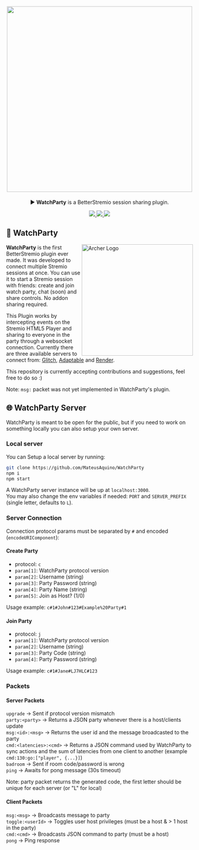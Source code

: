 <h1 align="center">
  <img width="500" src="./logo.png" align="center"></img>
</h1>

<p align="center">▶️ <strong>WatchParty</strong> is a BetterStremio session sharing plugin.</p>

<p align="center">
  <a href="https://dramatic-hazel-epoch.glitch.me">
    <img src="https://img.shields.io/website?url=https%3A%2F%2Fdramatic-hazel-epoch.glitch.me&label=Glitch"></img>
  </a>
  <a href="https://watch-party.adaptable.app">
    <img src="https://img.shields.io/website?url=https%3A%2F%2Fwatch-party.adaptable.app&label=Adaptable"></img>
  </a>
  <a href="https://watchparty-kyiy.onrender.com">
    <img src="https://img.shields.io/website?url=https%3A%2F%2Fwatchparty-kyiy.onrender.com&label=Render"></img>
  </a>
</p>

## 🎉 WatchParty

<p align="left">
  <a target="_blank" href="https://github.com/MateusAquino/WatchParty/assets/16140783/bbe21561-c07a-48ae-9cf0-9613cbde665a">
    <img width="300px" alt="Archer Logo" title="Archer Logo" align="right" src="https://github.com/MateusAquino/WatchParty/assets/16140783/5e986203-361b-4ef8-bd21-69bee97cdfcd"></img>
  </a>
</p>

**WatchParty** is the first BetterStremio plugin ever made. It was developed to connect multiple Stremio sessions at once. You can use it to start a Stremio session with friends: create and join watch party, chat (soon) and share controls. No addon sharing required.

This Plugin works by intercepting events on the Stremio HTML5 Player and sharing to everyone in the party through a websocket connection. Currently there are three available servers to connect from: [Glitch](https://dramatic-hazel-epoch.glitch.me), [Adaptable](https://watch-party.adaptable.app) and [Render](https://watchparty-kyiy.onrender.com).

This repository is currently accepting contributions and suggestions, feel free to do so :)

Note: `msg:` packet was not yet implemented in WatchParty's plugin.

## 🌐 WatchParty Server

WatchParty is meant to be open for the public, but if you need to work on something locally you can also setup your own server.

### Local server

You can Setup a local server by running:

```bash
git clone https://github.com/MateusAquino/WatchParty
npm i
npm start
```

A WatchParty server instance will be up at `localhost:3000`.  
You may also change the env variables if needed: `PORT` and `SERVER_PREFIX` (single letter, defaults to `L`).

### Server Connection

Connection protocol params must be separated by `#` and encoded (`encodeURIComponent`):

#### Create Party

- protocol: `c`
- `param[1]`: WatchParty protocol version
- `param[2]`: Username (string)
- `param[3]`: Party Password (string)
- `param[4]`: Party Name (string)
- `param[5]`: Join as Host? (1/0)

Usage example: `c#1#John#123#Example%20Party#1`

#### Join Party

- protocol: `j`
- `param[1]`: WatchParty protocol version
- `param[2]`: Username (string)
- `param[3]`: Party Code (string)
- `param[4]`: Party Password (string)

Usage example: `c#1#Jane#LJ7HLC#123`

### Packets

#### Server Packets

`upgrade` -> Sent if protocol version mismatch  
`party:<party>` -> Returns a JSON party whenever there is a host/clients update  
`msg:<id>:<msg>` -> Returns the user id and the message broadcasted to the party  
`cmd:<latencies>:<cmd>` -> Returns a JSON command used by WatchParty to sync actions and the sum of latencies from one client to another (example `cmd:130:go:["player", {...}]`)  
`badroom` -> Sent if room code/password is wrong  
`ping` -> Awaits for pong message (30s timeout)

Note: party packet returns the generated code, the first letter should be unique for each server (or "L" for local)

#### Client Packets

`msg:<msg>` -> Broadcasts message to party  
`toggle:<userId>` -> Toggles user host privileges (must be a host & > 1 host in the party)  
`cmd:<cmd>` -> Broadcasts JSON command to party (must be a host)  
`pong` -> Ping response
